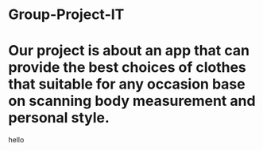 # Group-Project-IT
# Our project is about an app that can provide the best choices of clothes that suitable for any occasion base on scanning body measurement and personal style. 
hello
